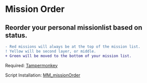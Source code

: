 # Mission Order
## Reorder your personal missionlist based on status.
```diff
- Red missions will always be at the top of the mission list.
! Yellow will be second layer, or middle.
+ Green will be moved to the bottom of your mission list.
```
Required: [Tampermonkey](https://www.tampermonkey.net/)

Script Installation: [MM_missionOrder](https://github.com/MisteryMan/MM_missionOrder/raw/master/mm_missionOrder.user.js)

